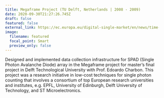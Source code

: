 ```yaml
---
title: Megaframe Project (TU Delft, Netherlands | 2008 - 2009)
date: 2020-09-30T21:27:26.745Z
draft: false
featured: false
external_link: https://ec.europa.eu/digital-single-market/en/news/time-flight-based-single-photon-detectors-long-journey-lab-market
image:
  filename: featured
  focal_point: Smart
  preview_only: false
---
```

<!--StartFragment-->

Designed and implemented data collection infrastructure for SPAD (Single Photon Avalanche Diode) array in the Megaframe project for master’s final project in Delft Technological University with Prof. Edoardo Charbon. This project was a research initiative in low-cost techniques for single photon counting that involves a consortium of top European research universities and institutes, e.g. EPFL, University of Edinburgh, Delft University of Technology, and ST Microelectronics.

<!--EndFragment-->